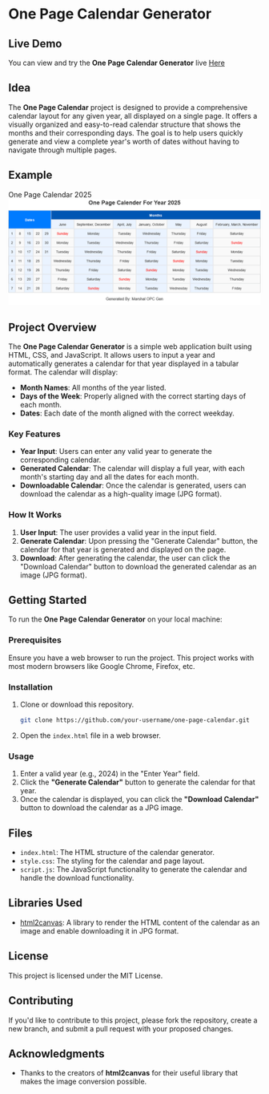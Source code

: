 # One Page Calendar Generator

## Live Demo

You can view and try the **One Page Calendar Generator** live [Here](https://aayushbhusari.github.io/one-page-calendar-generator/)

## Idea

The **One Page Calendar** project is designed to provide a comprehensive calendar layout for any given year, all displayed on a single page. It offers a visually organized and easy-to-read calendar structure that shows the months and their corresponding days. The goal is to help users quickly generate and view a complete year's worth of dates without having to navigate through multiple pages.

## Example

One Page Calendar 2025
![One Page Calendar 2025](/2025-OPC.png)

## Project Overview

The **One Page Calendar Generator** is a simple web application built using HTML, CSS, and JavaScript. It allows users to input a year and automatically generates a calendar for that year displayed in a tabular format. The calendar will display:

- **Month Names**: All months of the year listed.
- **Days of the Week**: Properly aligned with the correct starting days of each month.
- **Dates**: Each date of the month aligned with the correct weekday.

### Key Features

- **Year Input**: Users can enter any valid year to generate the corresponding calendar.
- **Generated Calendar**: The calendar will display a full year, with each month's starting day and all the dates for each month.
- **Downloadable Calendar**: Once the calendar is generated, users can download the calendar as a high-quality image (JPG format).

### How It Works

1. **User Input**: The user provides a valid year in the input field.
2. **Generate Calendar**: Upon pressing the "Generate Calendar" button, the calendar for that year is generated and displayed on the page.
3. **Download**: After generating the calendar, the user can click the "Download Calendar" button to download the generated calendar as an image (JPG format).

## Getting Started

To run the **One Page Calendar Generator** on your local machine:

### Prerequisites

Ensure you have a web browser to run the project. This project works with most modern browsers like Google Chrome, Firefox, etc.

### Installation

1. Clone or download this repository.

   ```bash
   git clone https://github.com/your-username/one-page-calendar.git
   ```

2. Open the `index.html` file in a web browser.

### Usage

1. Enter a valid year (e.g., 2024) in the "Enter Year" field.
2. Click the **"Generate Calendar"** button to generate the calendar for that year.
3. Once the calendar is displayed, you can click the **"Download Calendar"** button to download the calendar as a JPG image.

## Files

- `index.html`: The HTML structure of the calendar generator.
- `style.css`: The styling for the calendar and page layout.
- `script.js`: The JavaScript functionality to generate the calendar and handle the download functionality.

## Libraries Used

- [html2canvas](https://html2canvas.hertzen.com/): A library to render the HTML content of the calendar as an image and enable downloading it in JPG format.

## License

This project is licensed under the MIT License.

## Contributing

If you'd like to contribute to this project, please fork the repository, create a new branch, and submit a pull request with your proposed changes.

## Acknowledgments

- Thanks to the creators of **html2canvas** for their useful library that makes the image conversion possible.
